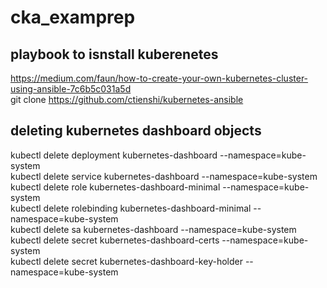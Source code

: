 # cka_examprep
## playbook to isnstall kuberenetes
https://medium.com/faun/how-to-create-your-own-kubernetes-cluster-using-ansible-7c6b5c031a5d \
git clone https://github.com/ctienshi/kubernetes-ansible

## deleting kubernetes dashboard objects

kubectl delete deployment kubernetes-dashboard --namespace=kube-system  \
kubectl delete service kubernetes-dashboard  --namespace=kube-system  \
kubectl delete role kubernetes-dashboard-minimal --namespace=kube-system  \
kubectl delete rolebinding kubernetes-dashboard-minimal --namespace=kube-system \
kubectl delete sa kubernetes-dashboard --namespace=kube-system  \
kubectl delete secret kubernetes-dashboard-certs --namespace=kube-system \
kubectl delete secret kubernetes-dashboard-key-holder --namespace=kube-system
